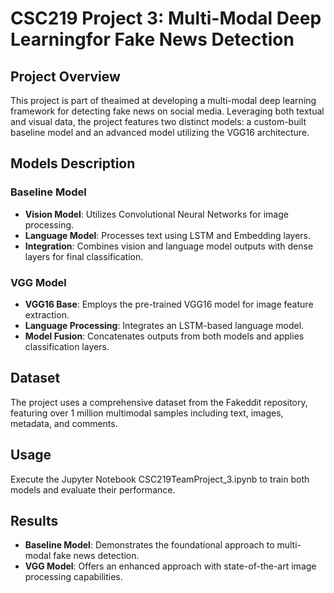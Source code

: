 # CSC219 Project 3: Multi-Modal Deep Learningfor Fake News Detection

## Project Overview
This project is part of theaimed at developing a multi-modal deep learning framework for detecting fake news on social media. Leveraging both textual and visual data, the project features two distinct models: a custom-built baseline model and an advanced model utilizing the VGG16 architecture.

## Models Description

### Baseline Model
- **Vision Model**: Utilizes Convolutional Neural Networks for image processing.
- **Language Model**: Processes text using LSTM and Embedding layers.
- **Integration**: Combines vision and language model outputs with dense layers for final classification.

### VGG Model
- **VGG16 Base**: Employs the pre-trained VGG16 model for image feature extraction.
- **Language Processing**: Integrates an LSTM-based language model.
- **Model Fusion**: Concatenates outputs from both models and applies classification layers.

## Dataset
The project uses a comprehensive dataset from the Fakeddit repository, featuring over 1 million multimodal samples including text, images, metadata, and comments.

## Usage
Execute the Jupyter Notebook CSC219TeamProject_3.ipynb to train both models and evaluate their performance.

## Results
- **Baseline Model**: Demonstrates the foundational approach to multi-modal fake news detection.
- **VGG Model**: Offers an enhanced approach with state-of-the-art image processing capabilities.
